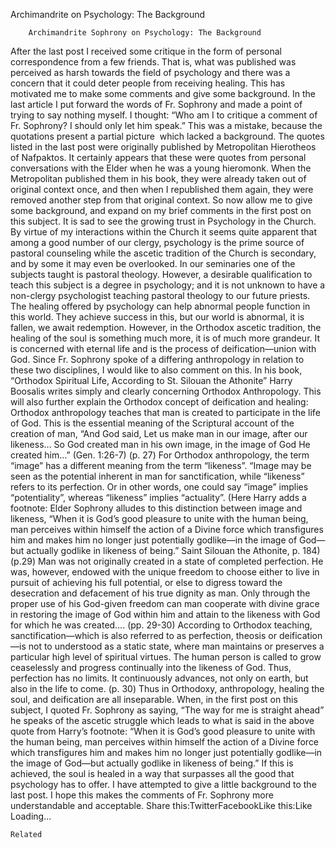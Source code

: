 Archimandrite on Psychology: The Background

		Archimandrite Sophrony on Psychology: The Background
After the last post I received some critique in the form of personal correspondence from a few friends. That is, what was published was perceived as harsh towards the field of psychology and there was a concern that it could deter people from receiving healing. This has motivated me to make some comments and give some background.
In the last article I put forward the words of Fr. Sophrony and made a point of trying to say nothing myself. I thought: “Who am I to critique a comment of Fr. Sophrony? I should only let him speak.” This was a mistake, because the quotations present a partial picture  which lacked a background. The quotes listed in the last post were originally published by Metropolitan Hierotheos of Nafpaktos. It certainly appears that these were quotes from personal conversations with the Elder when he was a young hieromonk. When the Metropolitan published them in his book, they were already taken out of original context once, and then when I republished them again, they were removed another step from that original context. So now allow me to give some background, and expand on my brief comments in the first post on this subject.
It is sad to see the growing trust in Psychology in the Church. By virtue of my interactions within the Church it seems quite apparent that among a good number of our clergy, psychology is the prime source of pastoral counseling while the ascetic tradition of the Church is secondary, and by some it may even be overlooked. In our seminaries one of the subjects taught is pastoral theology. However, a desirable qualification to teach this subject is a degree in psychology; and it is not unknown to have a non-clergy psychologist teaching pastoral theology to our future priests.
The healing offered by psychology can help abnormal people function in this world. They achieve success in this, but our world is abnormal, it is fallen, we await redemption. However, in the Orthodox ascetic tradition, the healing of the soul is something much more, it is of much more grandeur. It is concerned with eternal life and is the process of deification—union with God.
Since Fr. Sophrony spoke of a differing anthropology in relation to these two disciplines, I would like to also comment on this. In his book, “Orthodox Spiritual Life, According to St. Silouan the Athonite” Harry Boosalis writes simply and clearly concerning Orthodox Anthropology. This will also further explain the Orthodox concept of deification and healing:
Orthodox anthropology teaches that man is created to participate in the life of God. This is the essential meaning of the Scriptural account of the creation of man, “And God said, Let us make man in our image, after our likeness… So God created man in his own image, in the image of God He created him…” (Gen. 1:26-7) (p. 27)
For Orthodox anthropology, the term “image” has a different meaning from the term “likeness”. “Image may be seen as the potential inherent in man for sanctification, while “likeness” refers to its perfection. Or in other words, one could say “image” implies “potentiality”, whereas “likeness” implies “actuality”. (Here Harry adds a footnote: Elder Sophrony alludes to this distinction between image and likeness, “When it is God’s good pleasure to unite with the human being, man perceives within himself the action of a Divine force which transfigures him and makes him no longer just potentially godlike—in the image of God—but actually godlike in likeness of being.” Saint Silouan the Athonite, p. 184) (p.29)
Man was not originally created in a state of completed perfection. He was, however, endowed with the unique freedom to choose either to live in pursuit of achieving his full potential, or else to digress toward the desecration and defacement of his true dignity as man. Only through the proper use of his God-given freedom can man cooperate with divine grace in restoring the image of God within him and attain to the likeness with God for which he was created…. (pp. 29-30)
According to Orthodox teaching, sanctification—which is also referred to as perfection, theosis or deification—is not to understood as a static state, where man maintains or preserves a particular high level of spiritual virtues. The human person is called to grow ceaselessly and progress continually into the likeness of God. Thus, perfection has no limits. It continuously advances, not only on earth, but also in the life to come. (p. 30)
Thus in Orthodoxy, anthropology, healing the soul, and deification are all inseparable. When, in the first post on this subject, I quoted Fr. Sophrony as saying, “The way for me is straight ahead” he speaks of the ascetic struggle which leads to what is said in the above quote from Harry’s footnote: “When it is God’s good pleasure to unite with the human being, man perceives within himself the action of a Divine force which transfigures him and makes him no longer just potentially godlike—in the image of God—but actually godlike in likeness of being.” If this is achieved, the soul is healed in a way that surpasses all the good that psychology has to offer.
I have attempted to give a little background to the last post. I hope this makes the comments of Fr. Sophrony more understandable and acceptable.
Share this:TwitterFacebookLike this:Like Loading...

	Related
			